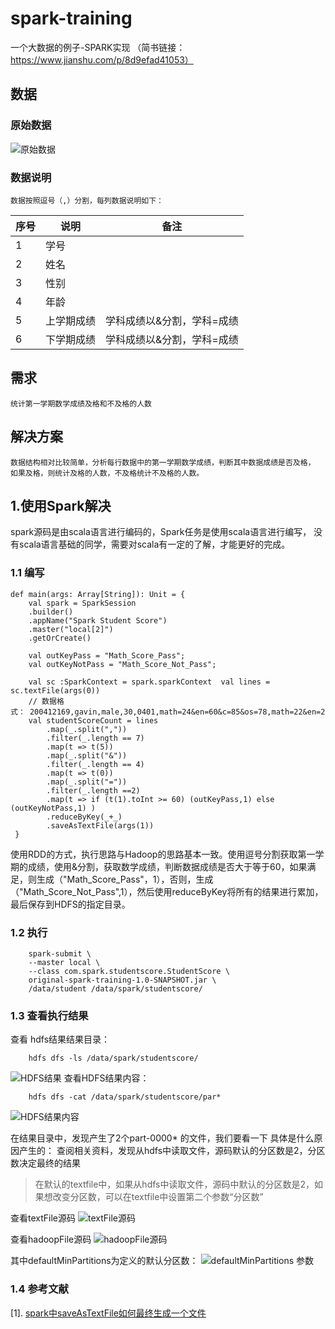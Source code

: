 # spark-training
一个大数据的例子-SPARK实现 （简书链接：https://www.jianshu.com/p/8d9efad41053）
## 数据
### 原始数据
![原始数据](https://upload-images.jianshu.io/upload_images/4285728-9e2765e30fabb156.png?imageMogr2/auto-orient/strip%7CimageView2/2/w/1240)

### 数据说明
    数据按照逗号（,）分割，每列数据说明如下：
    

| 序号 | 说明 | 备注 |
| --- | --- | --- |
| 1 | 学号 |  |
| 2 | 姓名 |  |
| 3 | 性别 |  |
| 4 | 年龄 |  |
| 5 | 上学期成绩 | 学科成绩以&分割，学科=成绩 |
| 6 | 下学期成绩 | 学科成绩以&分割，学科=成绩 |

## 需求
    统计第一学期数学成绩及格和不及格的人数
    
## 解决方案
    数据结构相对比较简单，分析每行数据中的第一学期数学成绩，判断其中数据成绩是否及格，
    如果及格，则统计及格的人数，不及格统计不及格的人数。

## 1.使用Spark解决
spark源码是由scala语言进行编码的，Spark任务是使用scala语言进行编写，
没有scala语言基础的同学，需要对scala有一定的了解，才能更好的完成。
### 1.1 编写
```
def main(args: Array[String]): Unit = { 
    val spark = SparkSession
    .builder()    
    .appName("Spark Student Score")    
    .master("local[2]")    
    .getOrCreate()  
    
    val outKeyPass = "Math_Score_Pass";  
    val outKeyNotPass = "Math_Score_Not_Pass";  
    
    val sc :SparkContext = spark.sparkContext  val lines = sc.textFile(args(0))  
    // 数据格式： 200412169,gavin,male,30,0401,math=24&en=60&c=85&os=78,math=22&en=20&c=85&os=78   
    val studentScoreCount = lines    
        .map(_.split(","))    
        .filter(_.length == 7)    
        .map(t => t(5))    
        .map(_.split("&"))    
        .filter(_.length == 4)    
        .map(t => t(0))    
        .map(_.split("="))    
        .filter(_.length ==2)    
        .map(t => if (t(1).toInt >= 60) (outKeyPass,1) else (outKeyNotPass,1) )    
        .reduceByKey(_+_)    
        .saveAsTextFile(args(1))
 }
```

使用RDD的方式，执行思路与Hadoop的思路基本一致。使用逗号分割获取第一学期的成绩，使用&分割，获取数学成绩，判断数据成绩是否大于等于60，如果满足，则生成（"Math_Score_Pass"，1），否则，生成（"Math_Score_Not_Pass",1），然后使用reduceByKey将所有的结果进行累加，最后保存到HDFS的指定目录。

### 1.2 执行
```
    spark-submit \
    --master local \
    --class com.spark.studentscore.StudentScore \
    original-spark-training-1.0-SNAPSHOT.jar \
    /data/student /data/spark/studentscore/
```
### 1.3 查看执行结果
查看 hdfs结果结果目录：
```
    hdfs dfs -ls /data/spark/studentscore/
```
![HDFS结果](https://upload-images.jianshu.io/upload_images/4285728-5409346f09f776a6.png?imageMogr2/auto-orient/strip%7CimageView2/2/w/1240)
查看HDFS结果内容：
```
    hdfs dfs -cat /data/spark/studentscore/par*
```
![HDFS结果内容](https://upload-images.jianshu.io/upload_images/4285728-15b5a8d3427537fc.png?imageMogr2/auto-orient/strip%7CimageView2/2/w/1240)

在结果目录中，发现产生了2个part-0000* 的文件，我们要看一下 具体是什么原因产生的：
查阅相关资料，发现从hdfs中读取文件，源码默认的分区数是2，分区数决定最终的结果
>在默认的textfile中，如果从hdfs中读取文件，源码中默认的分区数是2，如果想改变分区数，可以在textfile中设置第二个参数“分区数”

查看textFile源码
![textFile源码](https://upload-images.jianshu.io/upload_images/4285728-b1ba0067fa242fb7.png?imageMogr2/auto-orient/strip%7CimageView2/2/w/1240)

查看hadoopFile源码
![hadoopFile源码](https://upload-images.jianshu.io/upload_images/4285728-70a595b84fa1436c.png?imageMogr2/auto-orient/strip%7CimageView2/2/w/1240)

其中defaultMinPartitions为定义的默认分区数：
![defaultMinPartitions 参数](https://upload-images.jianshu.io/upload_images/4285728-5ef8feee7984eddf.png?imageMogr2/auto-orient/strip%7CimageView2/2/w/1240)

### 1.4 参考文献
[1]. [spark中saveAsTextFile如何最终生成一个文件](https://blog.csdn.net/qq_26803795/article/details/81543008)